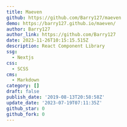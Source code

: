 ```yaml
---
title: Maeven
github: https://github.com/Barry127/maeven
demo: https://barry127.github.io/maeven/
author: Barry127
author_link: https://github.com/Barry127
date: 2023-11-26T10:15:15.515Z
description: React Component Library
ssg:
  - Nextjs
css:
  - SCSS
cms:
  - Markdown
category: []
draft: false
publish_date: '2019-08-13T20:58:58Z'
update_date: '2023-07-19T07:11:35Z'
github_star: 0
github_fork: 0
---
```

